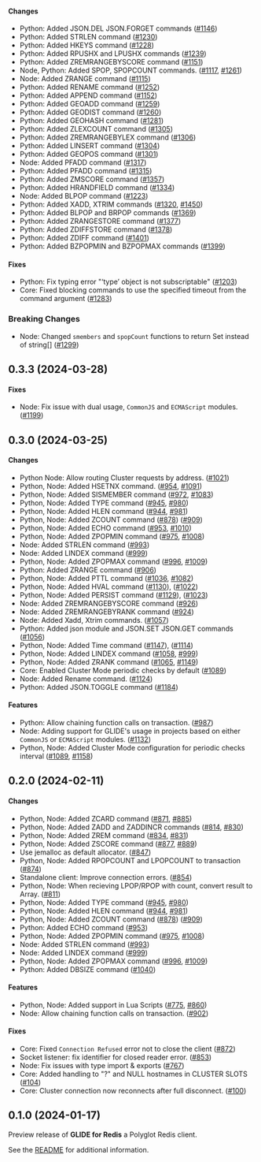 #### Changes
* Python: Added JSON.DEL JSON.FORGET commands  ([#1146](https://github.com/aws/glide-for-redis/pull/1146))
* Python: Added STRLEN command ([#1230](https://github.com/aws/glide-for-redis/pull/1230))
* Python: Added HKEYS command ([#1228](https://github.com/aws/glide-for-redis/pull/1228))
* Python: Added RPUSHX and LPUSHX commands ([#1239](https://github.com/aws/glide-for-redis/pull/1239))
* Python: Added ZREMRANGEBYSCORE command ([#1151](https://github.com/aws/glide-for-redis/pull/1151))
* Node, Python: Added SPOP, SPOPCOUNT commands. ([#1117](https://github.com/aws/glide-for-redis/pull/1117), [#1261](https://github.com/aws/glide-for-redis/pull/1261))
* Node: Added ZRANGE command ([#1115](https://github.com/aws/glide-for-redis/pull/1115))
* Python: Added RENAME command ([#1252](https://github.com/aws/glide-for-redis/pull/1252))
* Python: Added APPEND command ([#1152](https://github.com/aws/glide-for-redis/pull/1152))
* Python: Added GEOADD command ([#1259](https://github.com/aws/glide-for-redis/pull/1259))
* Python: Added GEODIST command ([#1260](https://github.com/aws/glide-for-redis/pull/1260))
* Python: Added GEOHASH command ([#1281](https://github.com/aws/glide-for-redis/pull/1281))
* Python: Added ZLEXCOUNT command ([#1305](https://github.com/aws/glide-for-redis/pull/1305))
* Python: Added ZREMRANGEBYLEX command ([#1306](https://github.com/aws/glide-for-redis/pull/1306))
* Python: Added LINSERT command ([#1304](https://github.com/aws/glide-for-redis/pull/1304))
* Python: Added GEOPOS command ([#1301](https://github.com/aws/glide-for-redis/pull/1301))
* Node: Added PFADD command ([#1317](https://github.com/aws/glide-for-redis/pull/1317))
* Python: Added PFADD command ([#1315](https://github.com/aws/glide-for-redis/pull/1315))
* Python: Added ZMSCORE command ([#1357](https://github.com/aws/glide-for-redis/pull/1357))
* Python: Added HRANDFIELD command ([#1334](https://github.com/aws/glide-for-redis/pull/1334))
* Node: Added BLPOP command ([#1223](https://github.com/aws/glide-for-redis/pull/1223))
* Python: Added XADD, XTRIM commands ([#1320](https://github.com/aws/glide-for-redis/pull/1320), [#1450](https://github.com/aws/glide-for-redis/pull/1450))
* Python: Added BLPOP and BRPOP commands ([#1369](https://github.com/aws/glide-for-redis/pull/1369))
* Python: Added ZRANGESTORE command ([#1377](https://github.com/aws/glide-for-redis/pull/1377))
* Python: Added ZDIFFSTORE command ([#1378](https://github.com/aws/glide-for-redis/pull/1378))
* Python: Added ZDIFF command ([#1401](https://github.com/aws/glide-for-redis/pull/1401))
* Python: Added BZPOPMIN and BZPOPMAX commands ([#1399](https://github.com/aws/glide-for-redis/pull/1399))


#### Fixes
* Python: Fix typing error "‘type’ object is not subscriptable" ([#1203](https://github.com/aws/glide-for-redis/pull/1203))
* Core: Fixed blocking commands to use the specified timeout from the command argument ([#1283](https://github.com/aws/glide-for-redis/pull/1283))

### Breaking Changes
* Node: Changed `smembers` and `spopCount` functions to return Set instead of string[] ([#1299](https://github.com/aws/glide-for-redis/pull/1299))

## 0.3.3 (2024-03-28)

#### Fixes

* Node: Fix issue with dual usage, `CommonJS` and `ECMAScript` modules. ([#1199](https://github.com/aws/glide-for-redis/pull/1199))

## 0.3.0 (2024-03-25)

#### Changes

* Python Node: Allow routing Cluster requests by address. ([#1021](https://github.com/aws/glide-for-redis/pull/1021))
* Python, Node: Added HSETNX command. ([#954](https://github.com/aws/glide-for-redis/pull/954), [#1091](https://github.com/aws/glide-for-redis/pull/1091))
* Python, Node: Added SISMEMBER command ([#972](https://github.com/aws/glide-for-redis/pull/972), [#1083](https://github.com/aws/glide-for-redis/pull/1083))
* Python, Node: Added TYPE command ([#945](https://github.com/aws/glide-for-redis/pull/945), [#980](https://github.com/aws/glide-for-redis/pull/980))
* Python, Node: Added HLEN command ([#944](https://github.com/aws/glide-for-redis/pull/944), [#981](https://github.com/aws/glide-for-redis/pull/981))
* Python, Node: Added ZCOUNT command ([#878](https://github.com/aws/glide-for-redis/pull/878)) ([#909](https://github.com/aws/glide-for-redis/pull/909))
* Python, Node: Added ECHO command ([#953](https://github.com/aws/glide-for-redis/pull/953), [#1010](https://github.com/aws/glide-for-redis/pull/1010))
* Python, Node: Added ZPOPMIN command ([#975](https://github.com/aws/glide-for-redis/pull/975), [#1008](https://github.com/aws/glide-for-redis/pull/1008))
* Node: Added STRLEN command ([#993](https://github.com/aws/glide-for-redis/pull/993))
* Node: Added LINDEX command ([#999](https://github.com/aws/glide-for-redis/pull/999))
* Python, Node: Added ZPOPMAX command ([#996](https://github.com/aws/glide-for-redis/pull/996), [#1009](https://github.com/aws/glide-for-redis/pull/1009))
* Python: Added ZRANGE command ([#906](https://github.com/aws/glide-for-redis/pull/906))
* Python, Node: Added PTTL command ([#1036](https://github.com/aws/glide-for-redis/pull/1036), [#1082](https://github.com/aws/glide-for-redis/pull/1082))
* Python, Node: Added HVAL command ([#1130](https://github.com/aws/glide-for-redis/pull/1130)), ([#1022](https://github.com/aws/glide-for-redis/pull/1022))
* Python, Node: Added PERSIST command ([#1129](https://github.com/aws/glide-for-redis/pull/1129)), ([#1023](https://github.com/aws/glide-for-redis/pull/1023))
* Node: Added ZREMRANGEBYSCORE command ([#926](https://github.com/aws/glide-for-redis/pull/926))
* Node: Added ZREMRANGEBYRANK command ([#924](https://github.com/aws/glide-for-redis/pull/924))
* Node: Added Xadd, Xtrim commands. ([#1057](https://github.com/aws/glide-for-redis/pull/1057))
* Python: Added json module and JSON.SET JSON.GET commands  ([#1056](https://github.com/aws/glide-for-redis/pull/1056))
* Python, Node: Added Time command ([#1147](https://github.com/aws/glide-for-redis/pull/1147)), ([#1114](https://github.com/aws/glide-for-redis/pull/1114))
* Python, Node: Added LINDEX command ([#1058](https://github.com/aws/glide-for-redis/pull/1058), [#999](https://github.com/aws/glide-for-redis/pull/999))
* Python, Node: Added ZRANK command ([#1065](https://github.com/aws/glide-for-redis/pull/1065), [#1149](https://github.com/aws/glide-for-redis/pull/1149))
* Core: Enabled Cluster Mode periodic checks by default ([#1089](https://github.com/aws/glide-for-redis/pull/1089))
* Node: Added Rename command. ([#1124](https://github.com/aws/glide-for-redis/pull/1124))
* Python: Added JSON.TOGGLE command ([#1184](https://github.com/aws/glide-for-redis/pull/1184))

#### Features

* Python: Allow chaining function calls on transaction. ([#987](https://github.com/aws/glide-for-redis/pull/987))
* Node: Adding support for GLIDE's usage in projects based on either `CommonJS` or `ECMAScript` modules. ([#1132](https://github.com/aws/glide-for-redis/pull/1132))
* Python, Node: Added Cluster Mode configuration for periodic checks interval ([#1089](https://github.com/aws/glide-for-redis/pull/1089), [#1158](https://github.com/aws/glide-for-redis/pull/1158))

## 0.2.0 (2024-02-11)

#### Changes
* Python, Node: Added ZCARD command ([#871](https://github.com/aws/glide-for-redis/pull/871), [#885](https://github.com/aws/glide-for-redis/pull/885))
* Python, Node: Added ZADD and ZADDINCR commands ([#814](https://github.com/aws/glide-for-redis/pull/814), [#830](https://github.com/aws/glide-for-redis/pull/830))
* Python, Node: Added ZREM command ([#834](https://github.com/aws/glide-for-redis/pull/834), [#831](https://github.com/aws/glide-for-redis/pull/831))
* Python, Node: Added ZSCORE command ([#877](https://github.com/aws/glide-for-redis/pull/877), [#889](https://github.com/aws/glide-for-redis/pull/889))
* Use jemalloc as default allocator. ([#847](https://github.com/aws/glide-for-redis/pull/847))
* Python, Node: Added RPOPCOUNT and LPOPCOUNT to transaction ([#874](https://github.com/aws/glide-for-redis/pull/874))
* Standalone client: Improve connection errors. ([#854](https://github.com/aws/glide-for-redis/pull/854))
* Python, Node: When recieving LPOP/RPOP with count, convert result to Array. ([#811](https://github.com/aws/glide-for-redis/pull/811))
* Python, Node: Added TYPE command ([#945](https://github.com/aws/glide-for-redis/pull/945), [#980](https://github.com/aws/glide-for-redis/pull/980))
* Python, Node: Added HLEN command ([#944](https://github.com/aws/glide-for-redis/pull/944), [#981](https://github.com/aws/glide-for-redis/pull/981))
* Python, Node: Added ZCOUNT command ([#878](https://github.com/aws/glide-for-redis/pull/878)) ([#909](https://github.com/aws/glide-for-redis/pull/909))
* Python: Added ECHO command ([#953](https://github.com/aws/glide-for-redis/pull/953))
* Python, Node: Added ZPOPMIN command ([#975](https://github.com/aws/glide-for-redis/pull/975), [#1008](https://github.com/aws/glide-for-redis/pull/1008))
* Node: Added STRLEN command ([#993](https://github.com/aws/glide-for-redis/pull/993))
* Node: Added LINDEX command ([#999](https://github.com/aws/glide-for-redis/pull/999))
* Python, Node: Added ZPOPMAX command ([#996](https://github.com/aws/glide-for-redis/pull/996), [#1009](https://github.com/aws/glide-for-redis/pull/1009))
* Python: Added DBSIZE command ([#1040](https://github.com/aws/glide-for-redis/pull/1040))

#### Features
* Python, Node: Added support in Lua Scripts ([#775](https://github.com/aws/glide-for-redis/pull/775), [#860](https://github.com/aws/glide-for-redis/pull/860))
* Node: Allow chaining function calls on transaction. ([#902](https://github.com/aws/glide-for-redis/pull/902))

#### Fixes
* Core: Fixed `Connection Refused` error not to close the client ([#872](https://github.com/aws/glide-for-redis/pull/872))
* Socket listener: fix identifier for closed reader error. ([#853](https://github.com/aws/glide-for-redis/pull/853))
* Node: Fix issues with type import & exports ([#767](https://github.com/aws/glide-for-redis/pull/767))
* Core: Added handling to "?" and NULL hostnames in CLUSTER SLOTS ([#104](https://github.com/amazon-contributing/redis-rs/pull/104))
* Core: Cluster connection now reconnects after full disconnect. ([#100](https://github.com/amazon-contributing/redis-rs/pull/100))

## 0.1.0 (2024-01-17)

Preview release of **GLIDE for Redis** a Polyglot Redis client.

See the [README](README.md) for additional information.
